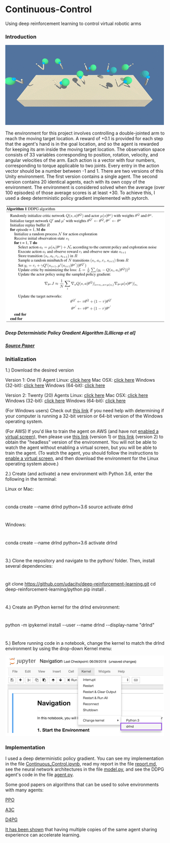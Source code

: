 # Continuous-Control
Using deep reinforcement learning to control virtual robotic arms

### Introduction

![](uploads/reacher.gif)
 
The environment for this project involves controlling a double-jointed arm to reach the moving target location. A reward of +0.1 is provided for each step that the agent's hand is in the goal location, and so the agent is rewarded for keeping its arm inside the moving target location. The observation space consists of 33 variables corresponding to position, rotation, velocity, and angular velocities of the arm. Each action is a vector with four numbers, corresponding to torque applicable to two joints. Every entry in the action vector should be a number between -1 and 1. There are two versions of this Unity environment. The first version contains a single agent. The second version contains 20 identical agents, each with its own copy of the environment. The environment is considered solved when the average (over 100 episodes) of those average scores is at least +30. To achieve this, I used a deep deterministic policy gradient implemented with pytorch.

![](uploads/ddpg_algorithm.png)
##### Deep Deterministic Policy Gradient Algorithm [Lillicrap et al]
##### [Source Paper](https://arxiv.org/abs/1509.02971)

### Initialization
1.) Download the desired version

Version 1: One (1) Agent
Linux: [click here](https://s3-us-west-1.amazonaws.com/udacity-drlnd/P2/Reacher/one_agent/Reacher_Linux.zip)
Mac OSX: [click here](https://s3-us-west-1.amazonaws.com/udacity-drlnd/P2/Reacher/one_agent/Reacher.app.zip)
Windows (32-bit): [click here](https://s3-us-west-1.amazonaws.com/udacity-drlnd/P2/Reacher/one_agent/Reacher_Windows_x86.zip)
Windows (64-bit): [click here](https://s3-us-west-1.amazonaws.com/udacity-drlnd/P2/Reacher/one_agent/Reacher_Windows_x86_64.zip)

Version 2: Twenty (20) Agents
Linux: [click here](https://s3-us-west-1.amazonaws.com/udacity-drlnd/P2/Reacher/Reacher_Linux.zip)
Mac OSX: [click here](https://s3-us-west-1.amazonaws.com/udacity-drlnd/P2/Reacher/Reacher.app.zip)
Windows (32-bit): [click here](https://s3-us-west-1.amazonaws.com/udacity-drlnd/P2/Reacher/Reacher_Windows_x86.zip)
Windows (64-bit): [click here](https://s3-us-west-1.amazonaws.com/udacity-drlnd/P2/Reacher/Reacher_Windows_x86_64.zip)

(For Windows users) Check out [this link](https://support.microsoft.com/en-us/help/827218/how-to-determine-whether-a-computer-is-running-a-32-bit-version-or-64) if you need help with determining if your computer is running a 32-bit version or 64-bit version of the Windows operating system.

(For AWS) If you'd like to train the agent on AWS (and have not [enabled a virtual screen](https://github.com/Unity-Technologies/ml-agents/blob/master/docs/Training-on-Amazon-Web-Service.md)), then please use [this link](https://s3-us-west-1.amazonaws.com/udacity-drlnd/P2/Reacher/one_agent/Reacher_Linux_NoVis.zip) (version 1) or [this link](https://s3-us-west-1.amazonaws.com/udacity-drlnd/P2/Reacher/Reacher_Linux_NoVis.zip) (version 2) to obtain the "headless" version of the environment. You will not be able to watch the agent without enabling a virtual screen, but you will be able to train the agent. (To watch the agent, you should follow the instructions to [enable a virtual screen](https://github.com/Unity-Technologies/ml-agents/blob/master/docs/Training-on-Amazon-Web-Service.md), and then download the environment for the Linux operating system above.)


2.) Create (and activate) a new environment with Python 3.6, enter the following in the terminal:

Linux or Mac:
#
conda create --name drlnd python=3.6
source activate drlnd
#
Windows:
#
conda create --name drlnd python=3.6 
activate drlnd
#

3.) Clone the repository and navigate to the python/ folder. Then, install several dependencies:
#
git clone https://github.com/udacity/deep-reinforcement-learning.git
cd deep-reinforcement-learning/python
pip install .
#

4.) Create an IPython kernel for the drlnd environment:
#
python -m ipykernel install --user --name drlnd --display-name "drlnd"
#

5.) Before running code in a notebook, change the kernel to match the drlnd environment by using the drop-down Kernel menu:

![](uploads/kernel.png)

### Implementation

I used a deep deterministic policy gradient. You can see my implementation in the file [Continuous_Control.ipynb](https://github.com/brand909/Continuous-Control/blob/master/Continuous_Control.ipynb), read my report in the file [report.md](https://github.com/brand909/Continuous-Control/blob/master/report.md), see the neural network architectures in the file [model.py](https://github.com/brand909/Continuous-Control/blob/master/model.py), and see the DDPG agent's code in the file [agent.py](https://github.com/brand909/Continuous-Control/blob/master/agent.py).

Some good papers on algorithms that can be used to solve environments with many agents:

[PPO](https://arxiv.org/pdf/1707.06347.pdf)

[A3C](https://arxiv.org/pdf/1602.01783.pdf)

[D4PG](https://openreview.net/pdf?id=SyZipzbCb)

[It has been shown](https://ai.googleblog.com/2016/10/how-robots-can-acquire-new-skills-from.html) that having multiple copies of the same agent sharing experience can accelerate learning.

